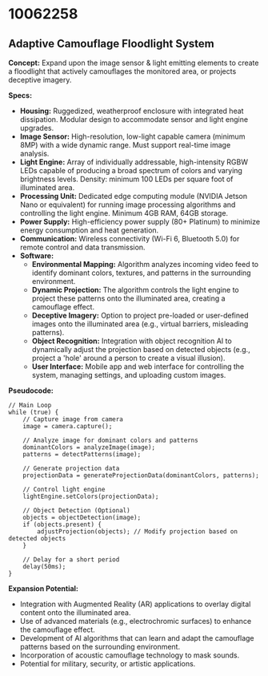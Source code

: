 # 10062258

## Adaptive Camouflage Floodlight System

**Concept:** Expand upon the image sensor & light emitting elements to create a floodlight that actively camouflages the monitored area, or projects deceptive imagery.

**Specs:**

*   **Housing:** Ruggedized, weatherproof enclosure with integrated heat dissipation. Modular design to accommodate sensor and light engine upgrades.
*   **Image Sensor:** High-resolution, low-light capable camera (minimum 8MP) with a wide dynamic range. Must support real-time image analysis.
*   **Light Engine:** Array of individually addressable, high-intensity RGBW LEDs capable of producing a broad spectrum of colors and varying brightness levels. Density: minimum 100 LEDs per square foot of illuminated area.
*   **Processing Unit:** Dedicated edge computing module (NVIDIA Jetson Nano or equivalent) for running image processing algorithms and controlling the light engine. Minimum 4GB RAM, 64GB storage.
*   **Power Supply:** High-efficiency power supply (80+ Platinum) to minimize energy consumption and heat generation.
*   **Communication:** Wireless connectivity (Wi-Fi 6, Bluetooth 5.0) for remote control and data transmission.
*   **Software:**
    *   **Environmental Mapping:** Algorithm analyzes incoming video feed to identify dominant colors, textures, and patterns in the surrounding environment.
    *   **Dynamic Projection:** The algorithm controls the light engine to project these patterns onto the illuminated area, creating a camouflage effect.
    *   **Deceptive Imagery:** Option to project pre-loaded or user-defined images onto the illuminated area (e.g., virtual barriers, misleading patterns).
    *   **Object Recognition:** Integration with object recognition AI to dynamically adjust the projection based on detected objects (e.g., project a 'hole' around a person to create a visual illusion).
    *   **User Interface:** Mobile app and web interface for controlling the system, managing settings, and uploading custom images.

**Pseudocode:**

```
// Main Loop
while (true) {
    // Capture image from camera
    image = camera.capture();

    // Analyze image for dominant colors and patterns
    dominantColors = analyzeImage(image);
    patterns = detectPatterns(image);

    // Generate projection data
    projectionData = generateProjectionData(dominantColors, patterns);

    // Control light engine
    lightEngine.setColors(projectionData);

    // Object Detection (Optional)
    objects = objectDetection(image);
    if (objects.present) {
        adjustProjection(objects); // Modify projection based on detected objects
    }

    // Delay for a short period
    delay(50ms);
}
```

**Expansion Potential:**

*   Integration with Augmented Reality (AR) applications to overlay digital content onto the illuminated area.
*   Use of advanced materials (e.g., electrochromic surfaces) to enhance the camouflage effect.
*   Development of AI algorithms that can learn and adapt the camouflage patterns based on the surrounding environment.
*   Incorporation of acoustic camouflage technology to mask sounds.
*   Potential for military, security, or artistic applications.